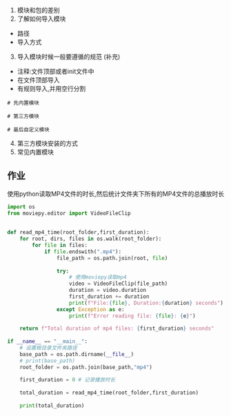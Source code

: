 1. 模块和包的差别
2. 了解如何导入模块
- 路径
- 导入方式
3. 导入模块时候一般要遵循的规范 (补充)
- 注释:文件顶部或者init文件中
- 在文件顶部导入
- 有规则导入,并用空行分割
```
# 先内置模块

# 第三方模块

# 最后自定义模块
```
4. 第三方模块安装的方式
5. 常见内置模块

## 作业

使用python读取MP4文件的时长,然后统计文件夹下所有的MP4文件的总播放时长

```python
import os  
from moviepy.editor import VideoFileClip  
  
  
def read_mp4_time(root_folder,first_duration):  
    for root, dirs, files in os.walk(root_folder):  
        for file in files:  
            if file.endswith(".mp4"):  
                file_path = os.path.join(root, file)  
  
                try:  
                    # 使用moviepy读取mp4  
                    video = VideoFileClip(file_path)  
                    duration = video.duration  
                    first_duration += duration  
                    print(f"File:{file}, Duration:{duration} seconds")  
                except Exception as e:  
                    print(f"Error reading file: {file}: {e}")  
  
    return f"Total duration of mp4 files: {first_duration} seconds"  
  
if __name__ == "__main__":  
    # 设置根目录文件夹路径  
    base_path = os.path.dirname(__file__)  
    # print(base_path)  
    root_folder = os.path.join(base_path,"mp4")  
  
    first_duration = 0 # 记录播放时长  
  
    total_duration = read_mp4_time(root_folder,first_duration)  
  
    print(total_duration)
```